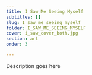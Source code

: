 ```yaml
---
title: I Saw Me Seeing Myself
subtitles: []
slug: I_saw_me_seeing_myself
folder: I_SAW_ME_SEEING_MYSELF
cover: i_saw_cover_both.jpg
section: art
order: 3

---
```


Description goes here
